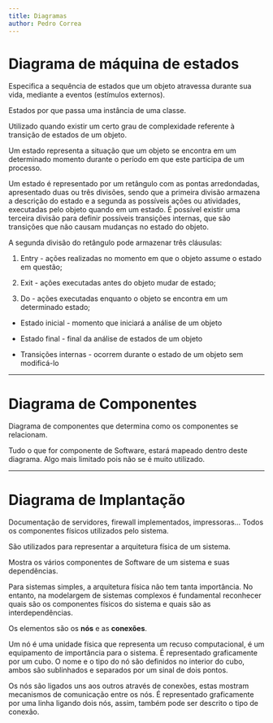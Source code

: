 ```yaml
---
title: Diagramas
author: Pedro Correa
---
```


# Diagrama de máquina de estados

Especifica a sequência de estados que um objeto atravessa durante sua vida, mediante a eventos (estímulos externos).

Estados por que passa uma instância de uma classe.

Utilizado quando existir um certo grau de complexidade referente à transição de estados de um objeto.

Um estado representa a situação que um objeto se encontra em um determinado momento durante o período em que este participa de um processo.

Um estado é representado por um retângulo com as pontas arredondadas, apresentado duas ou três divisões, sendo que a primeira divisão armazena a descrição do estado e a segunda as possíveis ações ou atividades, executadas pelo objeto quando em um estado.
É possível existir uma terceira divisão para definir possíveis transições internas, que são transições que não causam mudanças no estado do objeto.

A segunda divisão do retângulo pode armazenar três cláusulas:

1. Entry - ações realizadas no momento em que o objeto assume o estado em questão;

2. Exit - ações executadas antes do objeto mudar de estado;

3. Do - ações executadas enquanto o objeto se encontra em um determinado estado;

* Estado inicial - momento que iniciará a análise de um objeto

* Estado final - final da análise de estados de um objeto

* Transições internas - ocorrem durante o estado de um objeto sem modificá-lo

---

# Diagrama de Componentes

Diagrama de componentes que determina como os componentes se relacionam.

Tudo o que for componente de Software, estará mapeado dentro deste diagrama.
Algo mais limitado pois não se é muito utilizado.

---

# Diagrama de Implantação

Documentação de servidores, firewall implementados, impressoras... Todos os componentes físicos utilizados pelo sistema.

São utilizados para representar a arquitetura física de um sistema.

Mostra os vários componentes de Software de um sistema e suas dependências.

Para sistemas simples, a arquitetura física não tem tanta importância.
No entanto, na modelargem de sistemas complexos é fundamental reconhecer quais são os componentes físicos do sistema e quais são as interdependências.

Os elementos são os **nós** e as **conexões**.

Um nó é uma unidade física que representa um recuso computacional, é um equipamento de importância para o sistema.
É representado graficamente por um cubo.
O nome e o tipo do nó são definidos no interior do cubo, ambos são sublinhados e separados por um sinal de dois pontos.

Os nós são ligados uns aos outros através de conexões, estas mostram mecanismos de comunicação entre os nós.
É representado graficamente por uma linha ligando dois nós, assim, também pode ser descrito o tipo de conexão.
